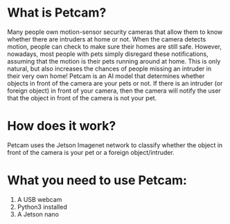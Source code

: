 # What is Petcam?
Many people own motion-sensor security cameras that allow them to know whether there are intruders at home or not. When the camera detects motion, people can check to make sure their homes are still safe. However, nowadays, most people with pets simply disregard these notifications, assuming that the motion is their pets running around at home. This is only natural, but also increases the chances of people missing an intruder in their very own home! 
Petcam is an AI model that determines whether objects in front of the camera are your pets or not. If there is an intruder (or foreign object) in front of your camera, then the camera will notify the user that the object in front of the camera is not your pet.

# How does it work?
Petcam uses the Jetson Imagenet network to classify whether the object in front of the camera is your pet or a foreign object/intruder.

# What you need to use Petcam:
1. A USB webcam
2. Python3 installed
3. A Jetson nano

